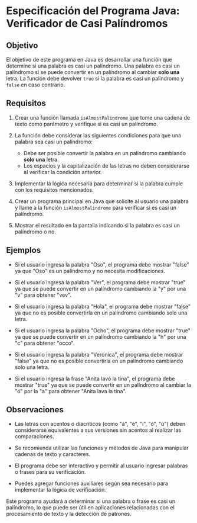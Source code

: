 # Especificación del Programa Java: Verificador de Casi Palíndromos

## Objetivo

El objetivo de este programa en Java es desarrollar una función que determine si una palabra es casi un palíndromo. Una palabra es casi un palíndromo si se puede convertir en un palíndromo al cambiar **solo una** letra. La función debe devolver `true` si la palabra es casi un palíndromo y `false` en caso contrario.

## Requisitos

1. Crear una función llamada `isAlmostPalindrome` que tome una cadena de texto como parámetro y verifique si es casi un palíndromo.

2. La función debe considerar las siguientes condiciones para que una palabra sea casi un palíndromo:
   - Debe ser posible convertir la palabra en un palíndromo cambiando **solo una** letra.
   - Los espacios y la capitalización de las letras no deben considerarse al verificar la condición anterior.

3. Implementar la lógica necesaria para determinar si la palabra cumple con los requisitos mencionados.

4. Crear un programa principal en Java que solicite al usuario una palabra y llame a la función `isAlmostPalindrome` para verificar si es casi un palíndromo.

5. Mostrar el resultado en la pantalla indicando si la palabra es casi un palíndromo o no.

## Ejemplos

- Si el usuario ingresa la palabra "Oso", el programa debe mostrar "false" ya que "Oso" es un palíndromo y no necesita modificaciones.

- Si el usuario ingresa la palabra "Ver", el programa debe mostrar "true" ya que se puede convertir en un palíndromo cambiando la "y" por una "v" para obtener "vev".

- Si el usuario ingresa la palabra "Hola", el programa debe mostrar "false" ya que no es posible convertirla en un palíndromo cambiando solo una letra.

- Si el usuario ingresa la palabra "Ocho", el programa debe mostrar "true" ya que se puede convertir en un palíndromo cambiando la "h" por una "c" para obtener "occo".

- Si el usuario ingresa la palabra "Veronica", el programa debe mostrar "false" ya que no es posible convertirla en un palíndromo cambiando solo una letra.

- Si el usuario ingresa la frase "Anita lavó la tina", el programa debe mostrar "true" ya que se puede convertir en un palíndromo al cambiar la "ó" por la "a" para obtener "Anita lava la tina".

## Observaciones

- Las letras con acentos o diacríticos (como "á", "é", "í", "ó", "ú") deben considerarse equivalentes a sus versiones sin acentos al realizar las comparaciones.

- Se recomienda utilizar las funciones y métodos de Java para manipular cadenas de texto y caracteres.

- El programa debe ser interactivo y permitir al usuario ingresar palabras o frases para su verificación.

- Puedes agregar funciones auxiliares según sea necesario para implementar la lógica de verificación.

Este programa ayudará a determinar si una palabra o frase es casi un palíndromo, lo que puede ser útil en aplicaciones relacionadas con el procesamiento de texto y la detección de patrones.
